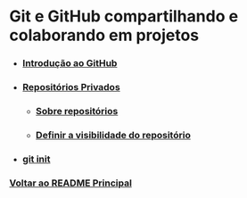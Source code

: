 # Git e GitHub compartilhando e colaborando em projetos

- ### [Introdução ao GitHub](./Material-Estudo/introducao.md)

- ### [Repositórios Privados](./Material-Estudo/repositorios-privados.md)

    - ### [Sobre repositórios](./Material-Estudo/sobre-repositorios.md)

    - ### [Definir a visibilidade do repositório](./Material-Estudo/definirVisibilidadeRepositorio.md)

- ### [git init](./Material-Estudo/git-init.md)




### [Voltar ao README Principal](../README.md)
